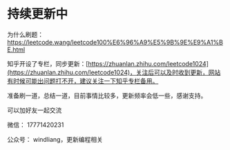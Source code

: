 # 持续更新中

为什么刷题：https://leetcode.wang/leetcode100%E6%96%A9%E5%9B%9E%E9%A1%BE.html

知乎开设了专栏，同步更新：[https://zhuanlan.zhihu.com/leetcode1024](https://zhuanlan.zhihu.com/leetcode1024)，关注后可以及时收到更新，网站有时候可能出问题打不开，建议关注一下知乎专栏备用。

准备刷一道，总结一道，目前事情比较多，更新频率会低一些，感谢支持。

可以加好友一起交流

微信： 17771420231

公众号： windliang，更新编程相关